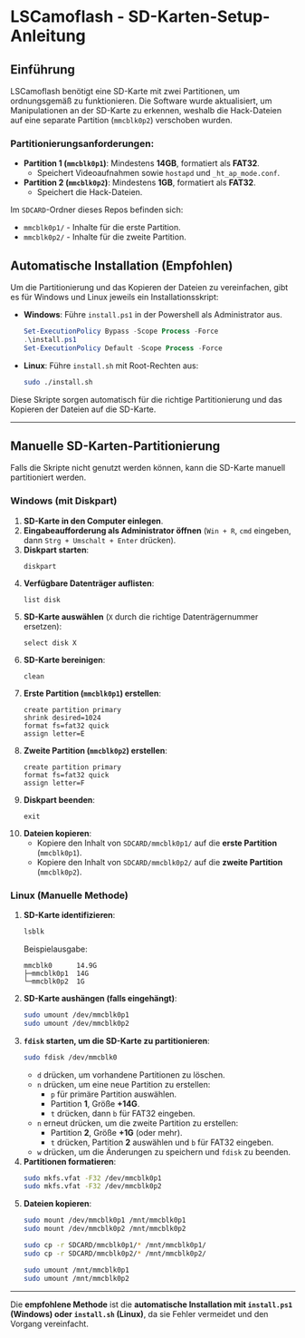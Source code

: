 # LSCamoflash - SD-Karten-Setup-Anleitung

## Einführung

LSCamoflash benötigt eine SD-Karte mit zwei Partitionen, um ordnungsgemäß zu funktionieren. Die Software wurde aktualisiert, um Manipulationen an der SD-Karte zu erkennen, weshalb die Hack-Dateien auf eine separate Partition (`mmcblk0p2`) verschoben wurden.

### Partitionierungsanforderungen:
- **Partition 1 (`mmcblk0p1`)**: Mindestens **14GB**, formatiert als **FAT32**.
  - Speichert Videoaufnahmen sowie `hostapd` und `_ht_ap_mode.conf`.
- **Partition 2 (`mmcblk0p2`)**: Mindestens **1GB**, formatiert als **FAT32**.
  - Speichert die Hack-Dateien.

Im `SDCARD`-Ordner dieses Repos befinden sich:
- `mmcblk0p1/` - Inhalte für die erste Partition.
- `mmcblk0p2/` - Inhalte für die zweite Partition.

## Automatische Installation (Empfohlen)
Um die Partitionierung und das Kopieren der Dateien zu vereinfachen, gibt es für Windows und Linux jeweils ein Installationsskript:

- **Windows**: Führe `install.ps1` in der Powershell als Administrator aus.
  ```powershell
  Set-ExecutionPolicy Bypass -Scope Process -Force
  .\install.ps1
  Set-ExecutionPolicy Default -Scope Process -Force
  ```
- **Linux**: Führe `install.sh` mit Root-Rechten aus:
  ```bash
  sudo ./install.sh
  ```

Diese Skripte sorgen automatisch für die richtige Partitionierung und das Kopieren der Dateien auf die SD-Karte.

---

## Manuelle SD-Karten-Partitionierung
Falls die Skripte nicht genutzt werden können, kann die SD-Karte manuell partitioniert werden.

### **Windows (mit Diskpart)**

1. **SD-Karte in den Computer einlegen**.
2. **Eingabeaufforderung als Administrator öffnen** (`Win + R`, `cmd` eingeben, dann `Strg + Umschalt + Enter` drücken).
3. **Diskpart starten**:
   ```
   diskpart
   ```
4. **Verfügbare Datenträger auflisten**:
   ```
   list disk
   ```
5. **SD-Karte auswählen** (`X` durch die richtige Datenträgernummer ersetzen):
   ```
   select disk X
   ```
6. **SD-Karte bereinigen**:
   ```
   clean
   ```
7. **Erste Partition (`mmcblk0p1`) erstellen**:
   ```
   create partition primary
   shrink desired=1024
   format fs=fat32 quick
   assign letter=E
   ```
8. **Zweite Partition (`mmcblk0p2`) erstellen**:
   ```
   create partition primary
   format fs=fat32 quick
   assign letter=F
   ```
9. **Diskpart beenden**:
   ```
   exit
   ```
10. **Dateien kopieren**:
    - Kopiere den Inhalt von `SDCARD/mmcblk0p1/` auf die **erste Partition** (`mmcblk0p1`).
    - Kopiere den Inhalt von `SDCARD/mmcblk0p2/` auf die **zweite Partition** (`mmcblk0p2`).

### **Linux (Manuelle Methode)**

1. **SD-Karte identifizieren**:
   ```bash
   lsblk
   ```
   Beispielausgabe:
   ```
   mmcblk0      14.9G
   ├─mmcblk0p1  14G  
   └─mmcblk0p2  1G  
   ```
2. **SD-Karte aushängen (falls eingehängt)**:
   ```bash
   sudo umount /dev/mmcblk0p1
   sudo umount /dev/mmcblk0p2
   ```
3. **`fdisk` starten, um die SD-Karte zu partitionieren**:
   ```bash
   sudo fdisk /dev/mmcblk0
   ```
   - `d` drücken, um vorhandene Partitionen zu löschen.
   - `n` drücken, um eine neue Partition zu erstellen:
     - `p` für primäre Partition auswählen.
     - Partition **1**, Größe **+14G**.
     - `t` drücken, dann `b` für FAT32 eingeben.
   - `n` erneut drücken, um die zweite Partition zu erstellen:
     - Partition **2**, Größe **+1G** (oder mehr).
     - `t` drücken, Partition **2** auswählen und `b` für FAT32 eingeben.
   - `w` drücken, um die Änderungen zu speichern und `fdisk` zu beenden.
4. **Partitionen formatieren**:
   ```bash
   sudo mkfs.vfat -F32 /dev/mmcblk0p1
   sudo mkfs.vfat -F32 /dev/mmcblk0p2
   ```
5. **Dateien kopieren**:
   ```bash
   sudo mount /dev/mmcblk0p1 /mnt/mmcblk0p1
   sudo mount /dev/mmcblk0p2 /mnt/mmcblk0p2
   
   sudo cp -r SDCARD/mmcblk0p1/* /mnt/mmcblk0p1/
   sudo cp -r SDCARD/mmcblk0p2/* /mnt/mmcblk0p2/
   
   sudo umount /mnt/mmcblk0p1
   sudo umount /mnt/mmcblk0p2
   ```

---

Die **empfohlene Methode** ist die **automatische Installation mit `install.ps1` (Windows) oder `install.sh` (Linux)**, da sie Fehler vermeidet und den Vorgang vereinfacht.
